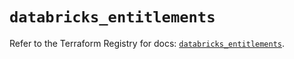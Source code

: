 # `databricks_entitlements`

Refer to the Terraform Registry for docs: [`databricks_entitlements`](https://registry.terraform.io/providers/databricks/databricks/1.55.0/docs/resources/entitlements).
